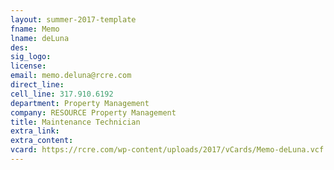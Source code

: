 ```yaml
---
layout: summer-2017-template 
fname: Memo
lname: deLuna
des: 
sig_logo: 
license: 
email: memo.deluna@rcre.com
direct_line: 
cell_line: 317.910.6192
department: Property Management
company: RESOURCE Property Management
title: Maintenance Technician
extra_link: 
extra_content: 
vcard: https://rcre.com/wp-content/uploads/2017/vCards/Memo-deLuna.vcf
---
```


